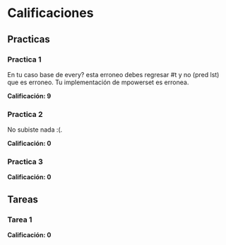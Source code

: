 # Calificaciones

## Practicas

### Practica 1

En tu caso base de every? esta erroneo debes regresar #t y no (pred lst) que
es erroneo.
Tu implementación de mpowerset es erronea.

**Calificación: 9**


### Practica 2

No subiste nada :(.

**Calificación: 0**

### Practica 3

**Calificación: 0**


## Tareas

### Tarea 1

**Calificación: 0**